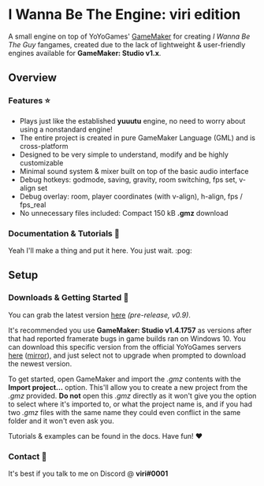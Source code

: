 # I Wanna Be The Engine: viri edition

A small engine on top of YoYoGames' [GameMaker](https://www.yoyogames.com/gamemaker) for creating *I Wanna Be The Guy* fangames, created due to the lack of lightweight & user-friendly engines available for  **GameMaker: Studio v1.x**.

## Overview
### Features ⭐

- Plays just like the established **yuuutu** engine, no need to worry about using a nonstandard engine!
- The entire project is created in pure GameMaker Language (GML) and is cross-platform
- Designed to be very simple to understand, modify and be highly customizable
- Minimal sound system & mixer built on top of the basic audio interface
- Debug hotkeys: godmode, saving, gravity, room switching, fps set, v-align set
- Debug overlay: room, player coordinates (with v-align), h-align, fps / fps_real
- No unnecessary files included: Compact 150 kB **.gmz** download

### Documentation & Tutorials 📖
Yeah I'll make a thing and put it here. You just wait. :pog:

## Setup
### Downloads & Getting Started 📰

You can grab the latest version
[here](https://github.com/notviri/iwbte-viri-edition/releases/download/v0.9/IWBTE.Viri.Edition.v0_9.gmz)
*(pre-release, v0.9)*.
  
It's recommended you use **GameMaker: Studio v1.4.1757** as versions after that had reported framerate bugs in game builds ran on Windows 10. You can download this specific version from the official YoYoGames servers [here](http://store.yoyogames.com/downloads/gm-studio/GMStudio-Installer-1.4.1757.exe) ([mirror](https://mega.nz/#!Ayh2maAA!V9N_7ROqbfeyQ2_NQOqyiptjb9dp6j94EAsHEsPSyq0)), and just select not to upgrade when prompted to download the newest version.

To get started, open GameMaker and import the *.gmz* contents with the **Import project...** option. This'll allow you to create a new project from the *.gmz* provided.
**Do not** open this *.gmz* directly as it won't give you the option to select where it's imported to, or what the project name is, and if you had two *.gmz* files with the same name they could even conflict in the same folder and it won't even ask you.

Tutorials & examples can be found in the docs. Have fun! ❤

### Contact 💬

It's best if you talk to me on Discord @ **viri#0001**
